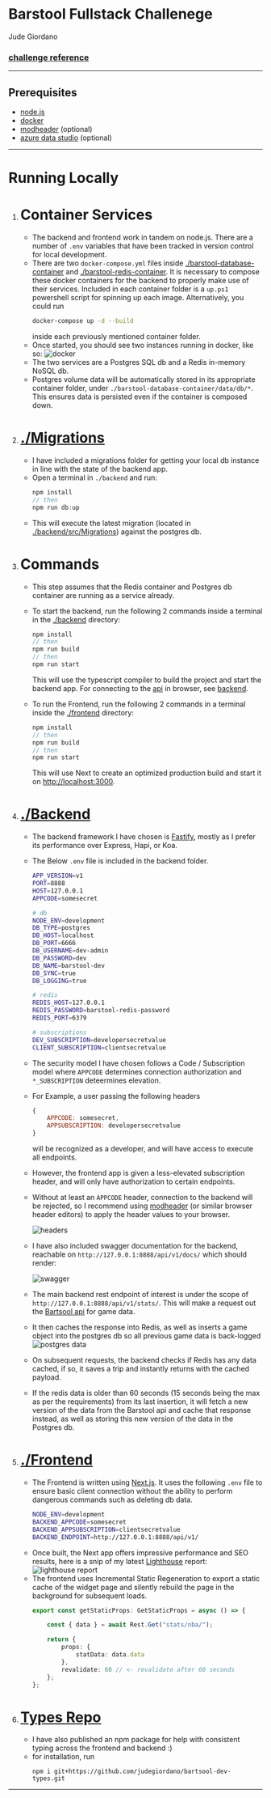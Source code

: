# Barstool Fullstack Challenege
Jude Giordano

### [challenge reference](https://github.com/BarstoolSports/fullstack-challenge)
---
## Prerequisites
- [node.js](https://nodejs.org/en/)
- [docker](https://www.docker.com/)
- [modheader](https://modheader.com/) (optional)
- [azure data studio](https://docs.microsoft.com/en-us/sql/azure-data-studio/download-azure-data-studio?view=sql-server-ver15) (optional)
---
# Running Locally

1. # Container Services
    - The backend and frontend work in tandem on node.js. There are a number of `.env` variables that have been tracked in version control for local development.
    - There are two `docker-compose.yml` files inside  [./barstool-database-container](./barstool-database-container) and [./barstool-redis-container](./barstool-redis-container). It is necessary to compose these docker containers for the backend to properly make use of their services. Included in each container folder is a `up.ps1` powershell script for spinning up each image. Alternatively, you could run 
        ```sh
        docker-compose up -d --build
        ```
        inside each previously mentioned container folder.
    - Once started, you should see two instances running in docker, like so:
    ![docker](./docs/docker.PNG "docker")
    - The two services are a Postgres SQL db and a Redis in-memory NoSQL db.
    - Postgres volume data will be automatically stored in its appropriate container folder, under `./barstool-database-container/data/db/*`. This ensures data is persisted even if the container is composed down.

2. # [./Migrations](./backend/src/Migrations/)
    - I have included a migrations folder for getting your local db instance in line with the state of the backend app.
    - Open a terminal in `./backend` and run:
        ```js
        npm install
        // then
        npm run db:up
        ```
    - This will execute the latest migration (located in [./backend/src/Migrations](./backend/src/Migrations/)) against the postgres db.
3. # Commands
    - This step assumes that the Redis container and Postgres db container are running as a service already.
    - To start the backend, run the following 2 commands inside a terminal in the [./backend](./backend/) directory:
        ```js
        npm install
        // then
        npm run build
        // then
        npm run start
        ```

        This will use the typescript compiler to build the project and start the backend app. For connecting to the [api](http://127.0.0.1:8888/api/v1/docs/static/) in browser, see [backend](#backend).
    - To run the Frontend, run the following 2 commands in a terminal inside the [./frontend](./frontend/) directory:
        ```js
        npm install
        // then
        npm run build
        // then
        npm run start
        ```
        This will use Next to create an optimized production build and start it on [http://localhost:3000](http://localhost:3000).

 4. # [./Backend](./backend/)
    - The backend framework I have chosen is [Fastify](https://www.fastify.io/), mostly as I prefer its performance over Express, Hapi, or Koa.
    - The Below `.env` file is included in the backend folder.
        ```sh
        APP_VERSION=v1
        PORT=8888
        HOST=127.0.0.1
        APPCODE=somesecret

        # db
        NODE_ENV=development
        DB_TYPE=postgres
        DB_HOST=localhost
        DB_PORT=6666
        DB_USERNAME=dev-admin
        DB_PASSWORD=dev
        DB_NAME=barstool-dev
        DB_SYNC=true
        DB_LOGGING=true

        # redis
        REDIS_HOST=127.0.0.1
        REDIS_PASSWORD=barstool-redis-password
        REDIS_PORT=6379

        # subscriptions
        DEV_SUBSCRIPTION=developersecretvalue
        CLIENT_SUBSCRIPTION=clientsecretvalue
        ```
    - The security model I have chosen follows a Code / Subscription model where `APPCODE` determines connection authorization and `*_SUBSCRIPTION` deteermines elevation.
    - For Example, a user passing the following headers
        ```js
        {
            APPCODE: somesecret,
            APPSUBSCRIPTION: developersecretvalue
        }
        ```
        will be recognized as a developer, and will have access to execute all endpoints.
    - However, the frontend app is given a less-elevated subscription header, and will only have authorization to certain endpoints.
    - Without at least an `APPCODE` header, connection to the backend will be rejected, so I recommend using [modheader](https://modheader.com/) (or similar browser header editors) to apply the header values to your browser.
    
        ![headers](./docs/headers.PNG "headers")

    - I have also included swagger documentation for the backend, reachable on `http://127.0.0.1:8888/api/v1/docs/`
    which should render:
    
        ![swagger](./docs/swagger.PNG "swagger")


    - The main backend rest endpoint of interest is under the scope of `http://127.0.0.1:8888/api/v1/stats/`. This will make a request out the [Bartsool api](https://chumley.barstoolsports.com/dev/data/games/6c974274-4bfc-4af8-a9c4-8b926637ba74.json) for game data.
    - It then caches the response into Redis, as well as inserts a game object into the postgres db so all previous game data is back-logged
    ![postgres data](./docs/postgres.PNG "postgres data")
    - On subsequent requests, the backend checks if Redis has any data cached, if so, it saves a trip and instantly returns with the cached payload.
    - If the redis data is older than 60 seconds (15 seconds being the max as per the requirements) from its last insertion, it will fetch a new version of the data from the Barstool api and cache that response instead, as well as storing this new version of the data in the Postgres db.
5. # [./Frontend](./frontend/)
    - The Frontend is written using [Next.js](https://nextjs.org/). It uses the following `.env` file to ensure basic client connection without the ability to perform dangerous commands such as deleting db data.
        ```sh
        NODE_ENV=development
        BACKEND_APPCODE=somesecret
        BACKEND_APPSUBSCRIPTION=clientsecretvalue
        BACKEND_ENDPOINT=http://127.0.0.1:8888/api/v1/
        ```
    - Once built, the Next app offers impressive performance and SEO results, here is a snip of my latest [Lighthouse](https://developers.google.com/web/tools/lighthouse/) report:
    ![lighthouse report](./docs/lighthouse.PNG "lighthouse report")
    - The frontend uses Incremental Static Regeneration to export a static cache of the widget page and silently rebuild the page in the background for subsequent loads.
        ```ts
        export const getStaticProps: GetStaticProps = async () => {

            const { data } = await Rest.Get("stats/nba/");

            return {
                props: {
                    statData: data.data
                },
                revalidate: 60 // <- revalidate after 60 seconds
            };
        };
        ```

6. # [Types Repo](https://github.com/judegiordano/bartsool-dev-types)
    - I have also published an npm package for help with consistent
    typing across the frontend and backend :)
    - for installation, run 
        ```
        npm i git+https://github.com/judegiordano/bartsool-dev-types.git
        ```
---
